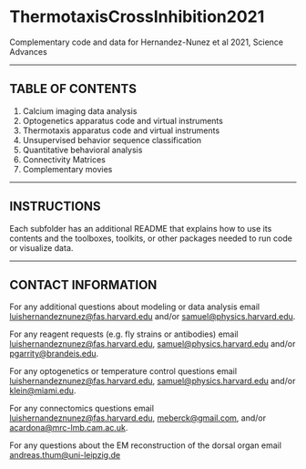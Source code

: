 # ThermotaxisCrossInhibition2021
Complementary code and data for Hernandez-Nunez et al 2021, Science Advances

----------------------------------------------------------
TABLE OF CONTENTS
----------------------------------------------------------

1. Calcium imaging data analysis
2. Optogenetics apparatus code and virtual instruments
3. Thermotaxis apparatus code and virtual instruments 
4. Unsupervised behavior sequence classification
5. Quantitative behavioral analysis
6. Connectivity Matrices
7. Complementary movies

----------------------------------------------------------
INSTRUCTIONS
----------------------------------------------------------

Each subfolder has an additional README that explains how
to use its contents and the toolboxes, toolkits, or other 
packages needed to run code or visualize data.


----------------------------------------------------------
CONTACT INFORMATION
----------------------------------------------------------

For any additional questions about modeling or data analysis
email luishernandeznunez@fas.harvard.edu and/or
samuel@physics.harvard.edu.

For any reagent requests (e.g. fly strains or antibodies)
email luishernandeznunez@fas.harvard.edu,
samuel@physics.harvard.edu and/or pgarrity@brandeis.edu.

For any optogenetics or temperature control questions email
luishernandeznunez@fas.harvard.edu,
samuel@physics.harvard.edu and/or klein@miami.edu.

For any connectomics questions email
luishernandeznunez@fas.harvard.edu, meberck@gmail.com,
and/or acardona@mrc-lmb.cam.ac.uk.

For any questions about the EM reconstruction of the
dorsal organ email andreas.thum@uni-leipzig.de 



